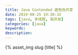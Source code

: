 ```yaml
---
title: Java Contended 避免伪共享
date: 2019-08-25 19:30:32
tags: [java, 多线程, 高并发]
categories: [java]
keywords:
description:
---
```

{% asset_img slug [title] %}
<!-- more -->

